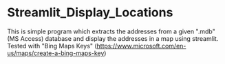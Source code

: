 # Streamlit_Display_Locations
This is simple program which extracts the addresses from a given ".mdb" (MS Access) database and display the addresses in a map using streamlit. Tested with "Bing Maps Keys" (https://www.microsoft.com/en-us/maps/create-a-bing-maps-key)
